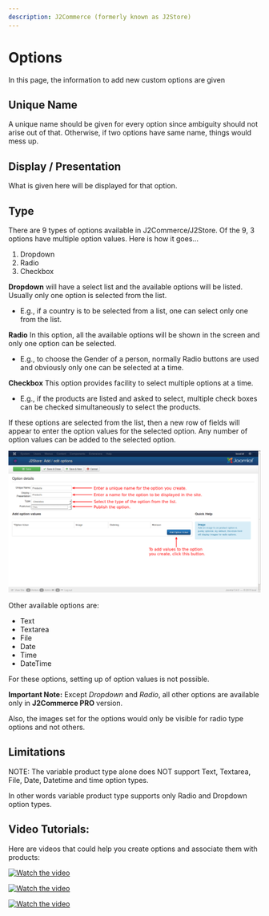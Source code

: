 ```yaml
---
description: J2Commerce (formerly known as J2Store)
---
```


# Options

In this page, the information to add new custom options are given

## Unique Name <a href="#unique-name" id="unique-name"></a>

A unique name should be given for every option since ambiguity should not arise out of that. Otherwise, if two options have same name, things would mess up.

## Display / Presentation <a href="#display--presentation" id="display--presentation"></a>

What is given here will be displayed for that option.

## Type <a href="#type" id="type"></a>

There are 9 types of options available in J2Commerce/J2Store. Of the 9, 3 options have multiple option values. Here is how it goes…

1. Dropdown
2. Radio
3. Checkbox

**Dropdown** will have a select list and the available options will be listed. Usually only one option is selected from the list.

* E.g., if a country is to be selected from a list, one can select only one from the list.

**Radio** In this option, all the available options will be shown in the screen and only one option can be selected.

* E.g., to choose the Gender of a person, normally Radio buttons are used and obviously only one can be selected at a time.

**Checkbox** This option provides facility to select multiple options at a time.

* E.g., if the products are listed and asked to select, multiple check boxes can be checked simultaneously to select the products.

If these options are selected from the list, then a new row of fields will appear to enter the option values for the selected option. Any number of option values can be added to the selected option.

![Option of the type checkbox](https://raw.githubusercontent.com/j2store/doc-images/master/catalog/options/options-checkbox.png)

Other available options are:

* Text
* Textarea
* File
* Date
* Time
* DateTime

For these options, setting up of option values is not possible.

**Important Note:** Except _Dropdown_ and _Radio_, all other options are available only in **J2Commerce PRO** version.

Also, the images set for the options would only be visible for radio type options and not others.

## Limitations <a href="#limitations" id="limitations"></a>

NOTE: The variable product type alone does NOT support Text, Textarea, File, Date, Datetime and time option types.

In other words variable product type supports only Radio and Dropdown option types.

## Video Tutorials: <a href="#video-tutorials" id="video-tutorials"></a>

Here are videos that could help you create options and associate them with products:

[![Watch the video](https://img.youtube.com/vi/qCAg-auEoHg/hqdefault.jpg)](https://www.youtube.com/watch?v=qCAg-auEoHg)

[![Watch the video](https://img.youtube.com/vi/12WWF5vU7s0/hqdefault.jpg)](https://www.youtube.com/watch?v=12WWF5vU7s0)

[![Watch the video](https://img.youtube.com/vi/9bLm8obOcn0/hqdefault.jpg)](https://www.youtube.com/watch?v=9bLm8obOcn0)
